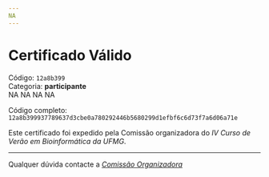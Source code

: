 ```yaml
---
NA
---
```


# Certificado Válido

Código: `12a8b399`<br>
Categoria: **participante**<br>
NA
NA
NA
NA


Código completo: `12a8b399937789637d3cbe0a780292446b5680299d1efbf6c6d73f7a6d06a71e`


Este certificado foi expedido pela Comissão organizadora do *IV Curso de Verão em Bioinformática da UFMG*.

----

Qualquer dúvida contacte a [_Comissão Organizadora_](<mailto:cursobioinfoufmg@gmail.com$subject=[Certificados]>)

